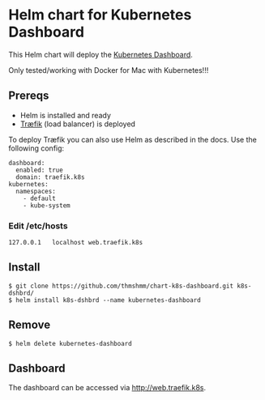 # Helm chart for Kubernetes Dashboard

This Helm chart will deploy the [Kubernetes Dashboard](https://github.com/kubernetes/dashboard).

Only tested/working with Docker for Mac with Kubernetes!!!

## Prereqs

- Helm is installed and ready
- [Træfik](https://docs.traefik.io/) (load balancer) is deployed

To deploy Træfik you can also use Helm as described in the docs. Use the following config:

```
dashboard:
  enabled: true
  domain: traefik.k8s
kubernetes:
  namespaces:
    - default
    - kube-system
```

### Edit /etc/hosts

```
127.0.0.1	localhost web.traefik.k8s
```

## Install

```
$ git clone https://github.com/thmshmm/chart-k8s-dashboard.git k8s-dshbrd/
$ helm install k8s-dshbrd --name kubernetes-dashboard
```

## Remove

```
$ helm delete kubernetes-dashboard
```

## Dashboard

The dashboard can be accessed via http://web.traefik.k8s.

